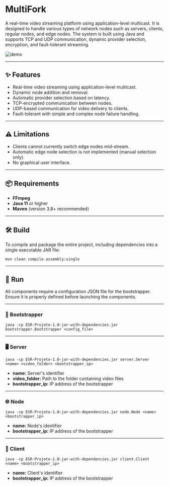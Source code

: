 # MultiFork

A real-time video streaming platform using application-level multicast. It is designed to handle various types of network nodes such as servers, clients, regular nodes, and edge nodes. The system is built using Java and supports TCP and UDP communication, dynamic provider selection, encryption, and fault-tolerant streaming.

![demo](https://github.com/user-attachments/assets/c6c0b144-a75d-4273-a8de-0eb95cc03c14)

---

## ✨ Features

- Real-time video streaming using application-level multicast.
- Dynamic node addition and removal.
- Automatic provider selection based on latency.
- TCP-encrypted communication between nodes.
- UDP-based communication for video delivery to clients.
- Fault-tolerant with simple and complex node failure handling.

---

## ⚠️ Limitations

- Clients cannot currently switch edge nodes mid-stream.
- Automatic edge node selection is not implemented (manual selection only).
- No graphical user interface.

---

## 📦 Requirements

- **FFmpeg**
- **Java 11** or higher
- **Maven** (version 3.8+ recommended)

---

## 🛠️ Build

To compile and package the entire project, including dependencies into a single executable JAR file:

```
mvn clean compile assembly:single
```

---

## 🚀 Run

All components require a configuration JSON file for the bootstrapper. Ensure it is properly defined before launching the components.

---

### 🧭 Bootstrapper

```
java -cp ESR-Projeto-1.0-jar-with-dependencies.jar bootstrapper.Bootstrapper <config_file>
```

---

### 🖥️ Server

```
java -cp ESR-Projeto-1.0-jar-with-dependencies.jar server.Server <name> <video_folder> <bootstrapper_ip>
```

- **name:** Server's identifier
- **video_folder:** Path to the folder containing video files
- **bootstrapper_ip:** IP address of the bootstrapper

---

###	🌐 Node

```
java -cp ESR-Projeto-1.0-jar-with-dependencies.jar node.Node <name> <bootstrapper_ip>
```

- **name:** Node's identifier
- **bootstrapper_ip:** IP address of the bootstrapper

---

### 👤 Client

```
java -cp ESR-Projeto-1.0-jar-with-dependencies.jar client.Client <name> <bootstrapper_ip>
```
- **name:** Client's identifier
- **bootstrapper_ip:** IP address of the bootstrapper
